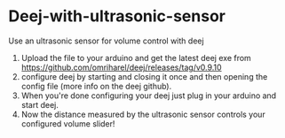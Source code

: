 # Deej-with-ultrasonic-sensor
Use an ultrasonic sensor for volume control with deej

1. Upload the file to your arduino and get the latest deej exe from https://github.com/omriharel/deej/releases/tag/v0.9.10
2. configure deej by starting and closing it once and then opening the config file (more info on the deej github).
3. When you're done configuring your deej just plug in your arduino and start deej.
4. Now the distance measured by the ultrasonic sensor controls your configured volume slider!
